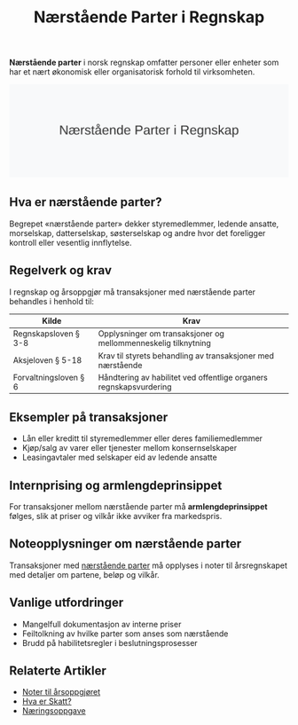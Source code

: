 ﻿---
title: "Nærstående Parter i Regnskap"
seoTitle: "Nærstående parter | Definisjon, krav og noteopplysninger"
description: "Nærstående parter i regnskap omfatter personer eller enheter med nært økonomisk eller organisatorisk forhold til virksomheten. Transaksjoner må håndteres etter regelverk for å sikre armlengdeprinsipp og riktige noteopplysninger."
summary: "Hvem regnes som nærstående, relevant regelverk og hvilke noteopplysninger som kreves."
---

**Nærstående parter** i norsk regnskap omfatter personer eller enheter som har et nært økonomisk eller organisatorisk forhold til virksomheten.

![Illustrasjon av nærstående parter](naerstaende-image.svg)

## Hva er nærstående parter?

Begrepet «nærstående parter» dekker styremedlemmer, ledende ansatte, morselskap, datterselskap, søsterselskap og andre hvor det foreligger kontroll eller vesentlig innflytelse.

## Regelverk og krav

I regnskap og årsoppgjør må transaksjoner med nærstående parter behandles i henhold til:

| **Kilde**                     | **Krav**                                                           |
|-------------------------------|---------------------------------------------------------------------|
| Regnskapsloven § 3-8          | Opplysninger om transaksjoner og mellommenneskelig tilknytning      |
| Aksjeloven § 5-18             | Krav til styrets behandling av transaksjoner med nærstående        |
| Forvaltningsloven § 6         | Håndtering av habilitet ved offentlige organers regnskapsvurdering |

## Eksempler på transaksjoner

* Lån eller kreditt til styremedlemmer eller deres familiemedlemmer
* Kjøp/salg av varer eller tjenester mellom konsernselskaper
* Leasingavtaler med selskaper eid av ledende ansatte

## Internprising og armlengdeprinsippet

For transaksjoner mellom nærstående parter må **armlengdeprinsippet** følges, slik at priser og vilkår ikke avviker fra markedspris.

## Noteopplysninger om nærstående parter

Transaksjoner med [nærstående parter](/blogs/regnskap/naerstaende "Nærstående Parter i Regnskap") må opplyses i noter til årsregnskapet med detaljer om partene, beløp og vilkår.

## Vanlige utfordringer

* Mangelfull dokumentasjon av interne priser
* Feiltolkning av hvilke parter som anses som nærstående
* Brudd på habilitetsregler i beslutningsprosesser

## Relaterte Artikler

* [Noter til årsoppgjøret](/blogs/regnskap/noter-aarsoppgjoer "Noter til Årsoppgjøret “ Lovpålagte Noteopplysninger i Regnskap")
* [Hva er Skatt?](/blogs/regnskap/hva-er-skatt "Hva er Skatt? Guide til norske skatteregler")
* [Næringsoppgave](/blogs/regnskap/hva-er-naeringsoppgave "Hva er Næringsoppgave? Komplett guide til levering og krav")










